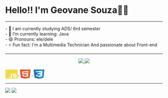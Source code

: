 ### <h1>Hello!! I'm Geovane Souza🖖🏽</h1>

<hr></hr>
- 🔭 I am currently studying ADS/ 6rd semester<br>
- 🌱 I’m currently learning: Java<br>
- 😄 Pronouns: ele/dele<br>
- ⚡ Fun fact: I'm a Multimedia Technician And passionate about Front-end
<hr></hr>
<div align="center">
  <a href="https://github.com/geovaneSC">
  <img height="180em" src="https://github-readme-stats.vercel.app/api?username=geovaneSC&show_icons=true&theme=tokyonight&include_all_commits=true&count_private=true"/>
  <img height="180em" src="https://github-readme-stats.vercel.app/api/top-langs/?username=geovaneSC&layout=compact&langs_count=7&theme=tokyonight"/>
</div>

<div style="display: inline_block"><br>
  <img align="center" alt="Rafa-Js" height="30" width="40" src="https://raw.githubusercontent.com/devicons/devicon/master/icons/javascript/javascript-plain.svg">
  <img align="center" alt="Rafa-HTML" height="30" width="40" src="https://raw.githubusercontent.com/devicons/devicon/master/icons/html5/html5-original.svg">
  <img align="center" alt="Rafa-CSS" height="30" width="40" src="https://raw.githubusercontent.com/devicons/devicon/master/icons/css3/css3-original.svg">
</div>

  <hr></hr>
 
 <div>
  <a href = "sousageovane653@gmail.com"><img src="https://img.shields.io/badge/-Gmail-%23333?style=for-the-badge&logo=gmail&logoColor=white" target="_blank"></a>
  <a href="www.linkedin.com/in/geovane-souza-a8bb26221" target="_blank"><img src="https://img.shields.io/badge/-LinkedIn-%230077B5?style=for-the-badge&logo=linkedin&logoColor=white" target="_blank"></a> 
  
  </div>
